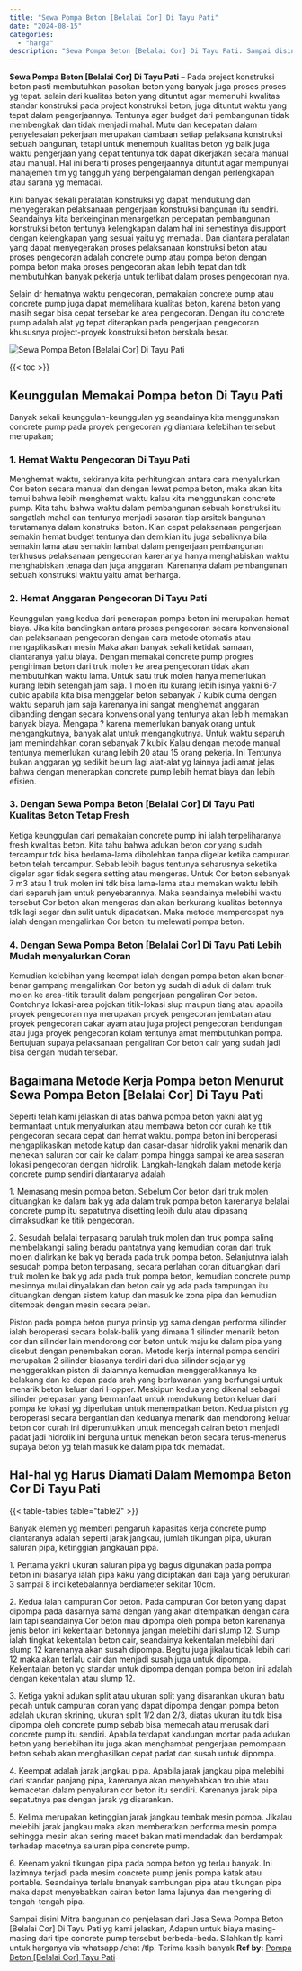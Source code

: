```yaml
---
title: "Sewa Pompa Beton [Belalai Cor] Di Tayu Pati"
date: "2024-08-15"
categories: 
  - "harga"
description: "Sewa Pompa Beton [Belalai Cor] Di Tayu Pati. Sampai disini Mitra bangunan.co penjelasan dari Jasa Sewa Pompa Beton [Belalai Cor] Di Tayu Pati yg kami jelas..."
---
```


**Sewa Pompa Beton \[Belalai Cor\] Di Tayu Pati** – Pada project konstruksi beton pasti membutuhkan pasokan beton yang banyak juga proses proses yg tepat. selain dari kualitas beton yang dituntut agar memenuhi kwalitas standar konstruksi pada project konstruksi beton, juga dituntut waktu yang tepat dalam pengerjaannya. Tentunya agar budget dari pembangunan tidak membengkak dan tidak menjadi mahal. Mutu dan kecepatan dalam penyelesaian pekerjaan merupakan dambaan setiap pelaksana konstruksi sebuah bangunan, tetapi untuk menempuh kualitas beton yg baik juga waktu pengerjaan yang cepat tentunya tdk dapat dikerjakan secara manual atau manual. Hal ini berarti proses pengerjaannya dituntut agar mempunyai manajemen tim yg tangguh yang berpengalaman dengan perlengkapan atau sarana yg memadai.

Kini banyak sekali peralatan konstruksi yg dapat mendukung dan menyegerakan pelaksanaan pengerjaan konstruksi bangunan itu sendiri. Seandainya kita berkeinginan menargetkan percepatan pembangunan konstruksi beton tentunya kelengkapan dalam hal ini semestinya disupport dengan kelengkapan yang sesuai yaitu yg memadai. Dan diantara peralatan yang dapat menyegerakan proses pelaksanaan konstruksi beton atau proses pengecoran adalah concrete pump atau pompa beton dengan pompa beton maka proses pengecoran akan lebih tepat dan tdk membutuhkan banyak pekerja untuk terlibat dalam proses pengecoran nya.

Selain dr hematnya waktu pengecoran, pemakaian concrete pump atau concrete pump juga dapat memelihara kualitas beton, karena beton yang masih segar bisa cepat tersebar ke area pengecoran. Dengan itu concrete pump adalah alat yg tepat diterapkan pada pengerjaan pengecoran khususnya project-proyek konstruksi beton berskala besar.

![Sewa Pompa Beton [Belalai Cor] Di Tayu Pati](/images/sewa-concrete-pump-05.png)

{{< toc >}}

## Keunggulan Memakai Pompa beton Di Tayu Pati

Banyak sekali keunggulan-keunggulan yg seandainya kita menggunakan concrete pump pada proyek pengecoran yg diantara kelebihan tersebut merupakan;

### 1\. Hemat Waktu Pengecoran Di Tayu Pati

Menghemat waktu, sekiranya kita perhitungkan antara cara menyalurkan Cor beton secara manual dan dengan lewat pompa beton, maka akan kita temui bahwa lebih menghemat waktu kalau kita menggunakan concrete pump. Kita tahu bahwa waktu dalam pembangunan sebuah konstruksi itu sangatlah mahal dan tentunya menjadi sasaran tiap arsitek bangunan terutamanya dalam konstruksi beton. Kian cepat pelaksanaan pengerjaan semakin hemat budget tentunya dan demikian itu juga sebaliknya bila semakin lama atau semakin lambat dalam pengerjaan pembangunan terkhusus pelaksanaan pengecoran karenanya hanya menghabiskan waktu menghabiskan tenaga dan juga anggaran. Karenanya dalam pembangunan sebuah konstruksi waktu yaitu amat berharga.

### 2\. Hemat Anggaran Pengecoran Di Tayu Pati

Keunggulan yang kedua dari penerapan pompa beton ini merupakan hemat biaya. Jika kita bandingkan antara proses pengecoran secara konvensional dan pelaksanaan pengecoran dengan cara metode otomatis atau mengaplikasikan mesin Maka akan banyak sekali ketidak samaan, diantaranya yaitu biaya. Dengan memakai concrete pump progres pengiriman beton dari truk molen ke area pengecoran tidak akan membutuhkan waktu lama. Untuk satu truk molen hanya memerlukan kurang lebih setengah jam saja. 1 molen itu kurang lebih isinya yakni 6-7 cubic apabila kita bisa menggelar beton sebanyak 7 kubik cuma dengan waktu separuh jam saja karenanya ini sangat menghemat anggaran dibanding dengan secara konvensional yang tentunya akan lebih memakan banyak biaya. Mengapa ? karena memerlukan banyak orang untuk mengangkutnya, banyak alat untuk mengangkutnya. Untuk waktu separuh jam memindahkan coran sebanyak 7 kubik Kalau dengan metode manual tentunya memerlukan kurang lebih 20 atau 15 orang pekerja. Ini Tentunya bukan anggaran yg sedikit belum lagi alat-alat yg lainnya jadi amat jelas bahwa dengan menerapkan concrete pump lebih hemat biaya dan lebih efisien.

### 3\. Dengan Sewa Pompa Beton \[Belalai Cor\] Di Tayu Pati Kualitas Beton Tetap Fresh

Ketiga keunggulan dari pemakaian concrete pump ini ialah terpeliharanya fresh kwalitas beton. Kita tahu bahwa adukan beton cor yang sudah tercampur tdk bisa berlama-lama dibolehkan tanpa digelar ketika campuran beton telah tercampur. Sebab lebih bagus tentunya seharusnya seketika digelar agar tidak segera setting atau mengeras. Untuk Cor beton sebanyak 7 m3 atau 1 truk molen ini tdk bisa lama-lama atau memakan waktu lebih dari separuh jam untuk penyebarannya. Maka seandainya melebihi waktu tersebut Cor beton akan mengeras dan akan berkurang kualitas betonnya tdk lagi segar dan sulit untuk dipadatkan. Maka metode mempercepat nya ialah dengan mengalirkan Cor beton itu melewati pompa beton.

### 4\. Dengan Sewa Pompa Beton \[Belalai Cor\] Di Tayu Pati Lebih Mudah menyalurkan Coran

Kemudian kelebihan yang keempat ialah dengan pompa beton akan benar-benar gampang mengalirkan Cor beton yg sudah di aduk di dalam truk molen ke area-titik tersulit dalam pengerjaan pengaliran Cor beton. Contohnya lokasi-area pojokan titik-lokasi slup maupun tiang atau apabila proyek pengecoran nya merupakan proyek pengecoran jembatan atau proyek pengecoran cakar ayam atau juga project pengecoran bendungan atau juga proyek pengecoran kolam tentunya amat membutuhkan pompa. Bertujuan supaya pelaksanaan pengaliran Cor beton cair yang sudah jadi bisa dengan mudah tersebar.

## Bagaimana Metode Kerja Pompa beton Menurut Sewa Pompa Beton \[Belalai Cor\] Di Tayu Pati

Seperti telah kami jelaskan di atas bahwa pompa beton yakni alat yg bermanfaat untuk menyalurkan atau membawa beton cor curah ke titik pengecoran secara cepat dan hemat waktu. pompa beton ini beroperasi mengaplikasikan metode katup dan dasar-dasar hidrolik yakni menarik dan menekan saluran cor cair ke dalam pompa hingga sampai ke area sasaran lokasi pengecoran dengan hidrolik. Langkah-langkah dalam metode kerja concrete pump sendiri diantaranya adalah

1\. Memasang mesin pompa beton. Sebelum Cor beton dari truk molen dituangkan ke dalam bak yg ada dalam truk pompa beton karenanya belalai concrete pump itu sepatutnya disetting lebih dulu atau dipasang dimaksudkan ke titik pengecoran.

2\. Sesudah belalai terpasang barulah truk molen dan truk pompa saling membelakangi saling beradu pantatnya yang kemudian coran dari truk molen dialirkan ke bak yg berada pada truk pompa beton. Selanjutnya ialah sesudah pompa beton terpasang, secara perlahan coran dituangkan dari truk molen ke bak yg ada pada truk pompa beton, kemudian concrete pump mesinnya mulai dinyalakan dan beton cair yg ada pada tampungan itu dituangkan dengan sistem katup dan masuk ke zona pipa dan kemudian ditembak dengan mesin secara pelan.

Piston pada pompa beton punya prinsip yg sama dengan performa silinder ialah beroperasi secara bolak-balik yang dimana 1 silinder menarik beton cor dan silinder lain mendorong cor beton untuk maju ke dalam pipa yang disebut dengan penembakan coran. Metode kerja internal pompa sendiri merupakan 2 silinder biasanya terdiri dari dua silinder sejajar yg menggerakkan piston di dalamnya kemudian menggerakkannya ke belakang dan ke depan pada arah yang berlawanan yang berfungsi untuk menarik beton keluar dari Hopper. Meskipun kedua yang dikenal sebagai silinder pelepasan yang bermanfaat untuk mendukung beton keluar dari pompa ke lokasi yg diperlukan untuk menempatkan beton. Kedua piston yg beroperasi secara bergantian dan keduanya menarik dan mendorong keluar beton cor curah ini diperuntukkan untuk mencegah cairan beton menjadi padat jadi hidrolik ini berguna untuk menekan beton secara terus-menerus supaya beton yg telah masuk ke dalam pipa tdk memadat.

## Hal-hal yg Harus Diamati Dalam Memompa Beton Cor Di Tayu Pati

{{< table-tables table="table2" >}}

Banyak elemen yg memberi pengaruh kapasitas kerja concrete pump diantaranya adalah seperti jarak jangkau, jumlah tikungan pipa, ukuran saluran pipa, ketinggian jangkauan pipa.

1\. Pertama yakni ukuran saluran pipa yg bagus digunakan pada pompa beton ini biasanya ialah pipa kaku yang diciptakan dari baja yang berukuran 3 sampai 8 inci ketebalannya berdiameter sekitar 10cm.

2\. Kedua ialah campuran Cor beton. Pada campuran Cor beton yang dapat dipompa pada dasarnya sama dengan yang akan ditempatkan dengan cara lain tapi seandainya Cor beton mau dipompa oleh pompa beton karenanya jenis beton ini kekentalan betonnya jangan melebihi dari slump 12. Slump ialah tingkat kekentalan beton cair, seandainya kekentalan melebihi dari slump 12 karenanya akan susah dipompa. Begitu juga jikalau tidak lebih dari 12 maka akan terlalu cair dan menjadi susah juga untuk dipompa. Kekentalan beton yg standar untuk dipompa dengan pompa beton ini adalah dengan kekentalan atau slump 12.

3\. Ketiga yakni adukan split atau ukuran split yang disarankan ukuran batu pecah untuk campuran coran yang dapat dipompa dengan pompa beton adalah ukuran skrining, ukuran split 1/2 dan 2/3, diatas ukuran itu tdk bisa dipompa oleh concrete pump sebab bisa memecah atau merusak dari concrete pump itu sendiri. Apabila terdapat kandungan mortar pada adukan beton yang berlebihan itu juga akan menghambat pengerjaan pemompaan beton sebab akan menghasilkan cepat padat dan susah untuk dipompa.

4\. Keempat adalah jarak jangkau pipa. Apabila jarak jangkau pipa melebihi dari standar panjang pipa, karenanya akan menyebabkan trouble atau kemacetan dalam penyaluran cor beton itu sendiri. Karenanya jarak pipa sepatutnya pas dengan jarak yg disarankan.

5\. Kelima merupakan ketinggian jarak jangkau tembak mesin pompa. Jikalau melebihi jarak jangkau maka akan memberatkan performa mesin pompa sehingga mesin akan sering macet bakan mati mendadak dan berdampak terhadap macetnya saluran pipa concrete pump.

6\. Keenam yakni tikungan pipa pada pompa beton yg terlau banyak. Ini lazimnya terjadi pada mesim concrete pump jenis pompa katak atau portable. Seandainya terlalu bnanyak sambungan pipa atau tikungan pipa maka dapat menyebabkan cairan beton lama lajunya dan mengering di tengah-tengah pipa.

Sampai disini Mitra bangunan.co penjelasan dari Jasa Sewa Pompa Beton \[Belalai Cor\] Di Tayu Pati yg kami jelaskan, Adapun untuk biaya masing-masing dari tipe concrete pump tersebut berbeda-beda. Silahkan tlp kami untuk harganya via whatsapp /chat /tlp. Terima kasih banyak
**Ref by:** [Pompa Beton [Belalai Cor] Tayu Pati](https://id.wikipedia.org/wiki/Pompa)
